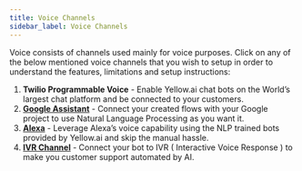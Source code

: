 ```yaml
---
title: Voice Channels
sidebar_label: Voice Channels
---
```


Voice consists of channels used mainly for voice purposes. Click on any of the below mentioned voice channels that you wish to setup in order to understand the features, limitations and setup instructions:

1. **Twilio Programmable Voice** - Enable Yellow.ai chat bots on the World’s largest chat platform and be connected to your customers.
2. **[Google Assistant](https://docs.yellow.ai/docs/platform_concepts/channelConfiguration/google-assistant)** - Connect your created flows with your Google project to use Natural Language Processing as you want it.
3. **[Alexa](https://docs.yellow.ai/docs/platform_concepts/channelConfiguration/alexa)** - Leverage Alexa’s voice capability using the NLP trained bots provided by Yellow.ai and skip the manual hassle.
4. **[IVR Channel](https://docs.yellow.ai/docs/platform_concepts/channelConfiguration/ivr-bots)** - Connect your bot to IVR ( Interactive Voice Response ) to make you customer support automated by AI.
